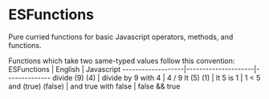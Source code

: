 # ESFunctions 
Pure curried functions for basic Javascript operators, methods, and functions. 
 
Functions which take two same-typed values follow this convention: 
ESFunctions        | English             | Javascript 
-------------------|---------------------|-------------- 
divide (9) (4)     | divide by 9 with 4  | 4 / 9 
lt (5) (1)         | lt 5 is 1           | 1 < 5 
and (true) (false) | and true with false | false && true 
